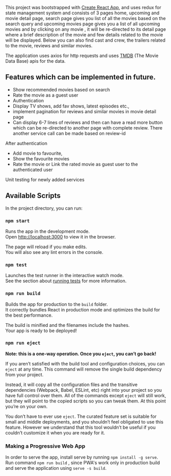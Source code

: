 This project was bootstrapped with [Create React App](https://github.com/facebook/create-react-app), and uses redux for state management system and consists of 3 pages home, upcoming and movie detail page, search page gives you list of all the movies based on the search query and upcoming movies page gives you a list of all upcoming movies and by clicking on any movie , it will be re-directed to its detail page where a brief description of the movie and few details related to the movie will be displayed. Below you can also find cast and crew, the trailers related to the movie, reviews and similar movies.

The application uses axios for http requests and uses [TMDB](https://developers.themoviedb.org/3/getting-started/introduction) (The Movie Data Base) apis for the data. 

## Features which can be implemented in future.
* Show recommended movies based on search
* Rate the movie as a guest user
* Authentication 
* Display TV shows, add fav shows, latest episodes etc.,
* implement pagination for reviews and similar movies in movie detail page
* Can display 6-7 lines of reviews and then can have a read more button which can be re-directed to another page with complete review. There another service call can be made based on review-id

After authentication
* Add movie to favourite,
* Show the favourite movies
* Rate the movie or Link the rated movie as guest user to the authenticated user

Unit testing for newly added services


## Available Scripts

In the project directory, you can run:

### `npm start`

Runs the app in the development mode.<br>
Open [http://localhost:3000](http://localhost:3000) to view it in the browser.

The page will reload if you make edits.<br>
You will also see any lint errors in the console.

### `npm test`

Launches the test runner in the interactive watch mode.<br>
See the section about [running tests](https://facebook.github.io/create-react-app/docs/running-tests) for more information.

### `npm run build`

Builds the app for production to the `build` folder.<br>
It correctly bundles React in production mode and optimizes the build for the best performance.

The build is minified and the filenames include the hashes.<br>
Your app is ready to be deployed!


### `npm run eject`

**Note: this is a one-way operation. Once you `eject`, you can’t go back!**

If you aren’t satisfied with the build tool and configuration choices, you can `eject` at any time. This command will remove the single build dependency from your project.

Instead, it will copy all the configuration files and the transitive dependencies (Webpack, Babel, ESLint, etc) right into your project so you have full control over them. All of the commands except `eject` will still work, but they will point to the copied scripts so you can tweak them. At this point you’re on your own.

You don’t have to ever use `eject`. The curated feature set is suitable for small and middle deployments, and you shouldn’t feel obligated to use this feature. However we understand that this tool wouldn’t be useful if you couldn’t customize it when you are ready for it.

### Making a Progressive Web App

In order to serve the app, install serve by running `npm install -g serve`. Run command `npm run build` , since PWA's work only in production build and serve the application using `serve -s build`.

